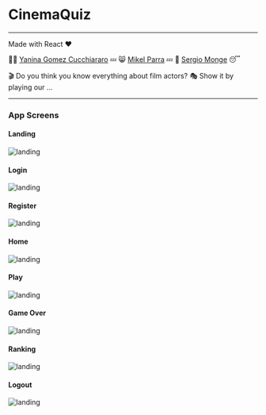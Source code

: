 # CinemaQuiz

---

Made with React ❤️

👩‍⚖️ [Yanina Gomez Cucchiararo](https://github.com/YaninaGomezCucchiararo) 💤
😸 [Mikel Parra](https://github.com/mikelpmc) 💤
💂 [Sergio Monge](https://github.com/sergiomons) 😴

🎬 Do you think you know everything about film actors? 🎭
Show it by playing our ...

---

### App Screens

#### Landing
![landing](/design/screens/landing.png)

#### Login
![landing](/design/screens/login.png)

#### Register
![landing](/design/screens/register.png)

#### Home
![landing](/design/screens/home.png)

#### Play
![landing](/design/screens/play.png)

#### Game Over
![landing](/design/screens/gameOver.png)

#### Ranking
![landing](/design/screens/ranking.png)


#### Logout
![landing](/design/screens/logout.png)
